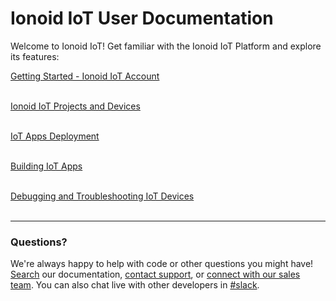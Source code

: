 # Ionoid IoT User Documentation

Welcome to Ionoid IoT! Get familiar with the Ionoid IoT Platform and explore
its features:

<a href="https://docs.ionoid.io/#/../Register/register">Getting Started - Ionoid IoT Account</a>
<br>
<br>

<a href="https://docs.ionoid.io/#/../NewProject/newProject" target="_blank">Ionoid IoT Projects and Devices</a>
<br>
<br>

<a href="https://docs.ionoid.io/#/../DeployApp/deployApp" target="_blank">IoT Apps Deployment</a>
<br>
<br>

<a href="https://docs.ionoid.io/#/../apps/README" target="_blank">Building IoT Apps</a>
<br>
<br>

<a href="https://docs.ionoid.io/#/../debug/debug-devices" target="_blank">Debugging and Troubleshooting IoT Devices</a>
<br>
<br>



---


### Questions?
We're always happy to help with code or other questions you might have! [Search](https://docs.ionoid.io/#/) our documentation, [contact support](support@ionoid.io), or [connect with our sales team](support@opendevices.io). You can also chat live with other developers in  [#slack](https://ionoidcommunity.slack.com/messages).
